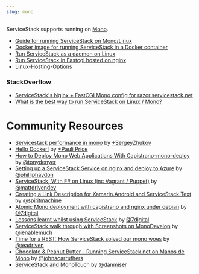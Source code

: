 ```yaml
---
slug: mono
---
```

ServiceStack supports running on [Mono](http://www.mono-project.com).

  - [Guide for running ServiceStack on Mono/Linux](https://github.com/ServiceStackApps/mono-server-config)
  - [Docker image for running ServiceStack in a Docker container](https://github.com/ServiceStackApps/mono-docker-config)
  - [Run ServiceStack as a daemon on Linux](/servicestack-as-daemon-on-linux)
  - [Run ServiceStack in Fastcgi hosted on nginx](/servicestack-in-fastcgi-hosted-on-nginx)
  - [Linux-Hosting-Options](/linux-hosting-options)

### StackOverflow

  - [ServiceStack's Nginx + FastCGI Mono config for razor.servicestack.net](http://stackoverflow.com/questions/16148251/running-servicestack-with-razor-views-on-centos/16152053#16152053)
  - [What is the best way to run ServiceStack on Linux / Mono?](http://stackoverflow.com/questions/12188356/what-is-the-best-way-to-run-servicestack-on-linux-mono)


# Community Resources

  - [Servicestack performance in mono](http://forcedtoadmin.blogspot.ru/2013/11/servicestack-performance-in-mono-p1.html) by [+SergeyZhukov](https://plus.google.com/u/0/116353697232909302306/posts)
  - [Hello Docker!](https://github.com/MarFarMa/ServiceStack.Hello) by [+Pauli Price](https://plus.google.com/u/0/108232133950129763782)
  - [How to Deploy Mono Web Applications With Capistrano-mono-deploy](http://www.antonydenyer.co.uk/blog/2012/12/13/howto-deploy-mono-web-applications-with-capistrano-mono-deploy/) by [@tonydenyer](https://twitter.com/tonydenyer)
  - [Setting up a ServiceStack Service on nginx and deploy to Azure](http://www.philliphaydon.com/2013/07/setting-up-a-servicestack-service/) by [@philliphaydon](https://twitter.com/philliphaydon)
  - [ServiceStack, With F# on Linux (inc Vagrant / Puppet)](http://saxonmatt.co.uk/2013/07/service-stack-fsharp-mono-fastcgi-nginx.html) by [@mattdrivendev](https://twitter.com/MattDrivenDev)
  - [Creating a Link Description for Xamarin.Android and ServiceStack.Text](http://spiritmachineblog.tumblr.com/post/52943080201/creating-a-link-description-for-xamarin-android-and) by [@spiritmachine](https://twitter.com/spiritmachine)
  - [Atomic Mono deployment with capistrano and nginx under debian](http://blogs.7digital.com/dev/2012/09/25/atomic-mono-deployment-with-capistrano-and-nginx-under-debian/) by [@7digital](https://twitter.com/7digital)
  - [Lessons learnt whilst using ServiceStack](http://blogs.7digital.com/dev/2012/09/20/lessons-learnt-whilst-using-servicestack-on-mono-and-debian/) by [@7digital](https://twitter.com/7digital)
  - [ServiceStack walk through with Screenshots on MonoDevelop](http://www.ienablemuch.com/2012/04/servicestack-setup-screenshots-guide.html) by [@ienablemuch](https://twitter.com/ienablemuch)
  - [Time for a REST: How ServiceStack solved our mono woes](http://blog.teadriven.me.uk/2012/03/time-for-rest.html) by [@teadriven](https://twitter.com/teadriven)
  - [Chocolate & Peanut Butter - Running ServiceStack.net on Manos de Mono](http://johnacarruthers.posterous.com/chocolate-peanut-butter-running-servicestackn) by [@johnacarruthers](https://twitter.com/johnacarruthers)
  - [ServiceStack and MonoTouch](http://www.distribucon.com/blog/ServiceStackAndMonoTouch.aspx) by [@danmiser](https://twitter.com/danmiser)